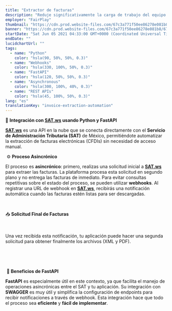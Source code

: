 ```yaml
---
title: "Extractor de facturas"
description: "Reduje significativamente la carga de trabajo del equipo de finanzas"
employer: "FairPlay"
thumbnail: "https://cdn.prod.website-files.com/67c3a771f50ee86278e081b8/67d92242c06869415245b864_67ce679edc8eb91cc34e3929_invoice-extraction.gif"
banner: "https://cdn.prod.website-files.com/67c3a771f50ee86278e081b8/67cbf293d19d256af5e0dccd_67cbd68c8ae8762187bf946d_photo-1551288049-bebda4e38f71.jpeg"
startDate: "Sat Jun 05 2021 04:33:00 GMT+0000 (Coordinated Universal Time)"
endDate: ""
lucidchartUrl: ""
tags:
  - name: "Python"
    color: "hsla(90, 50%, 50%, 0.3)"
  - name: "Webhooks"
    color: "hsla(330, 100%, 50%, 0.3)"
  - name: "FastAPI"
    color: "hsla(120, 50%, 50%, 0.3)"
  - name: "Asynchronous"
    color: "hsla(300, 100%, 40%, 0.3)"
  - name: "REST APIs"
    color: "hsla(45, 100%, 50%, 0.3)"
lang: "es"
translationKey: "invoice-extraction-automation"
---
```


🔗 **Integración con **[**SAT.ws**]()** usando Python y FastAPI**
‍

[**SAT.ws**]() es una API en la nube que se conecta directamente con el **Servicio de Administración Tributaria (SAT)** de México, permitiéndote automatizar la extracción de facturas electrónicas (CFDIs) sin necesidad de acceso manual.

‍
⚙️ **Proceso Asincrónico**
‍

El proceso es **asincrónico**: primero, realizas una solicitud inicial a [**SAT.ws**]() para extraer las facturas. La plataforma procesa esta solicitud en segundo plano y no entrega las facturas de inmediato. Para evitar consultas repetitivas sobre el estado del proceso, se pueden utilizar **webhooks**. Al registrar una URL de webhook en [**SAT.ws**](), recibirás una notificación automática cuando las facturas estén listas para ser descargadas.

‍

📥 **Solicitud Final de Facturas**

‍

Una vez recibida esta notificación, tu aplicación puede hacer una segunda solicitud para obtener finalmente los archivos (XML y PDF).

‍

‍

‍
🚀 **Beneficios de FastAPI**
‍

**FastAPI** es especialmente útil en este contexto, ya que facilita el manejo de operaciones asincrónicas entre el SAT y tu aplicación. Su integración con **SWAGGER** es muy útil y simplifica la configuración de endpoints para recibir notificaciones a través de webhook. Esta integración hace que todo el proceso sea **eficiente** y **fácil de implementar**.

‍

‍
